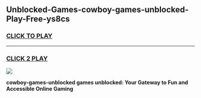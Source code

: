 
## Unblocked-Games-cowboy-games-unblocked-Play-Free-ys8cs
<h3>
<a href="https://premium76.site?title=cowboy-games-unblocked&ref=10A">CLICK TO PLAY</a></h3>
<hr>

<h3>
<a href="https://premium76.site?title=cowboy-games-unblocked&ref=10A">CLICK 2 PLAY</a>
  
</h3>

<a href="https://premium76.site?title=cowboy-games-unblocked&ref=10A"><img src="https://clearcache.store/games.png"></a>


**cowboy-games-unblocked games unblocked: Your Gateway to Fun and Accessible Online Gaming**
